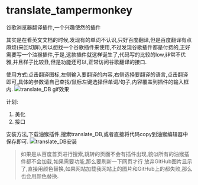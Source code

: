# translate_tampermonkey
谷歌浏览器翻译插件,一个兴趣使然的插件


其实是在看英文文档的时候,发现有的单词不认识,只好百度翻译,但是百度翻译有点麻烦(来回切屏),所以想找一个谷歌插件来使用,不过发现谷歌插件都是付费的,正好需要写一个油猴插件,于是,这款插件就这样诞生了,代码写的比较的low,非常不优雅,并且样子比较丑,但是功能还可以,正常访问谷歌翻译的接口.

使用方式:点击翻译图标,左侧输入要翻译的内容,右侧选择要翻译的语言,点击翻译即可,具体的参数请自己查找/鼠标左键选择但单词/句子,内容覆盖到插件的输入框内.
![translate_DB gif效果](https://raw.githubusercontent.com/datehoer/translate_tampermonkey/main/translate_gif.gif)

计划:
1. 美化
2. 接口


安装方法,下载油猴插件,搜索translate_DB,或者直接将代码copy到油猴编辑器中保存即可.
![translate_DB安装](https://raw.githubusercontent.com/datehoer/translate_tampermonkey/main/translate_greasyfork.jpg)

> 如果是从百度首页进行搜索,跳转的页面不会有插件出现,貌似所有的油猴插件都不会加载,如果需要功能,那么要刷新一下网页才行
> 放弃GitHub图片显示了,直接用颜色替换,如果网站加载我网站上的图片和GitHub上的都失败,那么也会用颜色替换.
